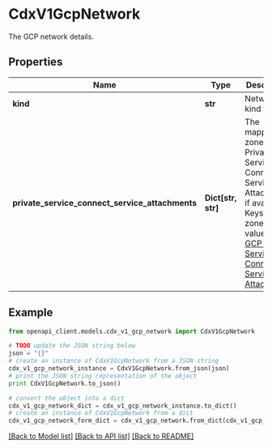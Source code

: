 # CdxV1GcpNetwork

The GCP network details.

## Properties
Name | Type | Description | Notes
------------ | ------------- | ------------- | -------------
**kind** | **str** | Network kind type. | 
**private_service_connect_service_attachments** | **Dict[str, str]** | The mapping of zones to Private Service Connect Service Attachments if available. Keys are zones and values are [GCP Private Service Connect Service Attachment](https://cloud.google.com/vpc/docs/configure-private-service-connect-producer#api_7)  | [optional] [readonly] 

## Example

```python
from openapi_client.models.cdx_v1_gcp_network import CdxV1GcpNetwork

# TODO update the JSON string below
json = "{}"
# create an instance of CdxV1GcpNetwork from a JSON string
cdx_v1_gcp_network_instance = CdxV1GcpNetwork.from_json(json)
# print the JSON string representation of the object
print CdxV1GcpNetwork.to_json()

# convert the object into a dict
cdx_v1_gcp_network_dict = cdx_v1_gcp_network_instance.to_dict()
# create an instance of CdxV1GcpNetwork from a dict
cdx_v1_gcp_network_form_dict = cdx_v1_gcp_network.from_dict(cdx_v1_gcp_network_dict)
```
[[Back to Model list]](../ccloud/README.md#documentation-for-models) [[Back to API list]](../ccloud/README.md#documentation-for-api-endpoints) [[Back to README]](../ccloud/README.md)


